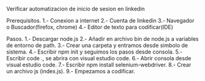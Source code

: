 Verificar automatizacion de inicio de sesion en linkedin

Prerequisitos.
1.- Conexion a internet
2.- Cuenta de linkedin
3.- Navegador o Buscador(firefox, chrome)
4.- Editor de texto para codificar(IDE)

Pasos.
1.- Descargar node.js
2.- Añadir en archivo bin de node.js a variables de entorno de path.
3.- Crear una carpeta y entramos desde simbolo de sistema.
4.- Escribir npm init y seguimos los pasos desde consola.
5.- Escribir code ., se abrira con visual estudio code.
6.- Abrir consola desde visual estudio code.
7.- Escribir npm install selenium-webdriver.
8.- Crear un archivo js (index.js).
9.- Empezamos a codificar.